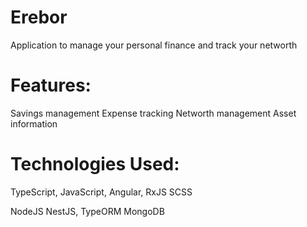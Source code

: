 # Erebor
Application to manage your personal finance and track your networth 

# Features:

Savings management
Expense tracking
Networth management
Asset information

# Technologies Used:

TypeScript,
JavaScript,
Angular,
RxJS
SCSS

NodeJS
NestJS,
TypeORM
MongoDB

